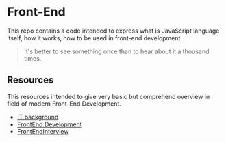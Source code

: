 # Front-End

This repo contains a code intended to express what is JavaScript language itself, how it works, how to be used in front-end development.

> It's better to see something once than to hear about it a thousand times.



## Resources

This resources intended to give very basic but comprehend overview in field of modern Front-End Development.

* [IT background](https://docs.google.com/spreadsheets/d/1gSj_gj_SCEmjsTPEn28-tUWnub2SsFywm72cCuHToMA/pubhtml)
* [FrontEnd Development](https://docs.google.com/spreadsheets/d/1JE4R3LaB8GO1XmncZc8sxIdcEDkizMySiB83-iMXeyU/pubhtml)
* [FrontEndInterview](https://docs.google.com/spreadsheets/d/1WQzE0PYDszUGK88drpFsspb5F-yawO2Df-rxqluA2SM/pubhtml)
